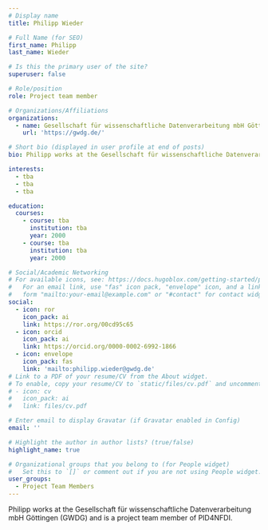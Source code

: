 ```yaml
---
# Display name
title: Philipp Wieder

# Full Name (for SEO)
first_name: Philipp
last_name: Wieder

# Is this the primary user of the site?
superuser: false

# Role/position
role: Project team member

# Organizations/Affiliations
organizations:
  - name: Gesellschaft für wissenschaftliche Datenverarbeitung mbH Göttingen (GWDG)
    url: 'https://gwdg.de/'

# Short bio (displayed in user profile at end of posts)
bio: Philipp works at the Gesellschaft für wissenschaftliche Datenverarbeitung mbH Göttingen (GWDG) and is a project team member of PID4NFDI.

interests:
  - tba
  - tba
  - tba

education:
  courses:
    - course: tba
      institution: tba
      year: 2000
    - course: tba
      institution: tba
      year: 2000

# Social/Academic Networking
# For available icons, see: https://docs.hugoblox.com/getting-started/page-builder/#icons
#   For an email link, use "fas" icon pack, "envelope" icon, and a link in the
#   form "mailto:your-email@example.com" or "#contact" for contact widget.
social:
  - icon: ror
    icon_pack: ai
    link: https://ror.org/00cd95c65
  - icon: orcid
    icon_pack: ai
    link: https://orcid.org/0000-0002-6992-1866
  - icon: envelope
    icon_pack: fas
    link: 'mailto:philipp.wieder@gwdg.de'
# Link to a PDF of your resume/CV from the About widget.
# To enable, copy your resume/CV to `static/files/cv.pdf` and uncomment the lines below.
# - icon: cv
#   icon_pack: ai
#   link: files/cv.pdf

# Enter email to display Gravatar (if Gravatar enabled in Config)
email: ''

# Highlight the author in author lists? (true/false)
highlight_name: true

# Organizational groups that you belong to (for People widget)
#   Set this to `[]` or comment out if you are not using People widget.
user_groups:
  - Project Team Members
---
```


Philipp works at the Gesellschaft für wissenschaftliche Datenverarbeitung mbH Göttingen (GWDG) and is a project team member of PID4NFDI.
